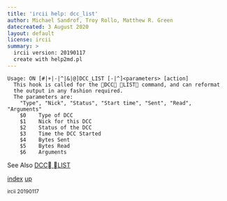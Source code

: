 ```yaml
---
title: 'ircii help: dcc_list'
author: Michael Sandrof, Troy Rollo, Matthew R. Green
datecreated: 3 August 2020
layout: default
license: ircii
summary: >
  ircii version: 20190117
  create with help2md.pl
---
```

```
Usage: ON [#|+|-|^|&|@]DCC_LIST [-|^]<parameters> [action]
  This hook is called for the DCC LIST command, and can reformat
  the output in any fashion required.
  The parameters are:
	"Type", "Nick", "Status", "Start time", "Sent", "Read", "Arguments"
    $0    Type of DCC
    $1    Nick for this DCC
    $2    Status of the DCC
    $3    Time the DCC Started
    $4    Bytes Sent
    $5    Bytes Read
    $6    Arguments
```
See Also
  [DCC LIST](../dcc/list.html)

[index](index.html)
[up](..)

<small> ircii 20190117 </small>

